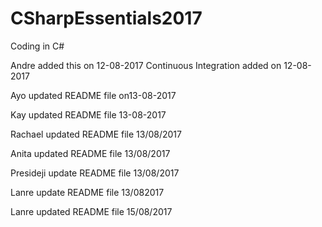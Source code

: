 # CSharpEssentials2017
Coding in C#

Andre added this on 12-08-2017
Continuous Integration added on 12-08-2017

Ayo updated README file on13-08-2017

Kay updated README file 13-08-2017

Rachael updated README file 13/08/2017

Anita updated README file 13/08/2017

Presideji update README file 13/08/2017

Lanre update README file 13/082017

Lanre updated README file 15/08/2017